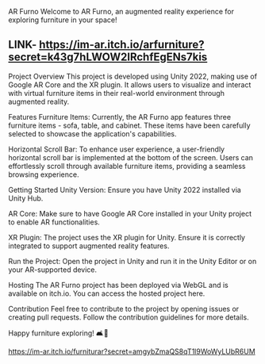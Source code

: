 
AR Furno
Welcome to AR Furno, an augmented reality experience for exploring furniture in your space!

## LINK- https://im-ar.itch.io/arfurniture?secret=k43g7hLWOW2lRchfEgENs7kis

Project Overview
This project is developed using Unity 2022, making use of Google AR Core and the XR plugin. It allows users to visualize and interact with virtual furniture items in their real-world environment through augmented reality.

Features
Furniture Items: Currently, the AR Furno app features three furniture items - sofa, table, and cabinet. These items have been carefully selected to showcase the application's capabilities.

Horizontal Scroll Bar: To enhance user experience, a user-friendly horizontal scroll bar is implemented at the bottom of the screen. Users can effortlessly scroll through available furniture items, providing a seamless browsing experience.

Getting Started
Unity Version: Ensure you have Unity 2022 installed via Unity Hub.

AR Core: Make sure to have Google AR Core installed in your Unity project to enable AR functionalities.

XR Plugin: The project uses the XR plugin for Unity. Ensure it is correctly integrated to support augmented reality features.

Run the Project: Open the project in Unity and run it in the Unity Editor or on your AR-supported device.

Hosting
The AR Furno project has been deployed via WebGL and is available on itch.io. You can access the hosted project here.

Contribution
Feel free to contribute to the project by opening issues or creating pull requests. Follow the contribution guidelines for more details.

Happy furniture exploring! 🛋️📱

https://im-ar.itch.io/furniturar?secret=amgybZmaQS8qT1l9WoWyLUbR6UM
